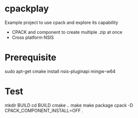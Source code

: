 # cpackplay
Example project to use cpack and explore its capability
 * CPACK and component to create multiple .zip at once
 * Cross platform NSIS
 
 # Prerequisite
 sudo apt-get cmake install nsis-pluginapi mingw-w64

# Test
mkdir BUILD
cd BUILD
cmake ..
make
make package
cpack -D CPACK_COMPONENT_INSTALL=OFF .
